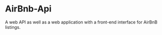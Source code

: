 # AirBnb-Api

A web API as well as a web application with a front-end interface for AirBnB listings. 
